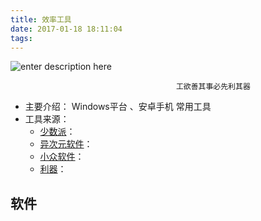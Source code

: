 ```yaml
---
title: 效率工具
date: 2017-01-18 18:11:04
tags:
---
```

![enter description here][1]
                                         
										 工欲善其事必先利其器
 - 主要介绍： Windows平台  、安卓手机 常用工具
 - 工具来源：
	 - [少数派][2]：
	 - [异次元软件][3]：
	 - [小众软件][4]：
	 - [利器][5]： 
 
 **软件**
 - 


  [1]: http://oimqf80rv.bkt.clouddn.com/%E6%95%88%E7%8E%87%E5%B7%A5%E5%85%B7-1.jpg
  [2]: http://sspai.com/
  [3]: http://www.iplaysoft.com/
  [4]: http://www.appinn.com/
  [5]: http://liqi.io/